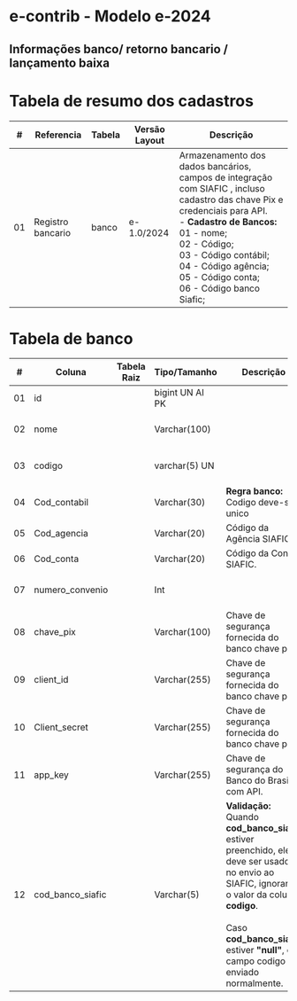# e-contrib - Modelo e-2024 
## Informações banco/ retorno bancario / lançamento baixa

# Tabela de resumo dos cadastros
 **\#**  | **Referencia**                    | **Tabela**              | **Versão Layout**       | **Descrição**                                                                                                                                                   |
---------|-----------------------------------|-------------------------|-------------------------|-----------------------------------------------------------------------------------------------------------------------------------------------------------------|
01       | Registro bancario                 | banco                   |   e-1.0/2024            | Armazenamento dos dados bancários, campos de integração com SIAFIC , incluso cadastro das chave Pix e credenciais para API.<br> - **Cadastro de Bancos:** <br> 01 - nome; <br> 02 - Código;<br> 03 - Código contábil;<br> 04 - Código agência;<br> 05 - Código conta;<br> 06 - Código banco Siafic;   | 


# Tabela de banco
 **\#**  | **Coluna**                   | **Tabela Raiz**         | **Tipo/Tamanho**        | **Descrição**                                                                        | **Campo sistema**                      |
---------|------------------------------|-------------------------|-------------------------|--------------------------------------------------------------------------------------|----------------------------------------|
01       | id                           |                         | bigint UN AI PK         |                                                                                      |                                        |
02       | nome                         |                         | Varchar(100)            |                                                                                      | Nome - Campo obrigatórios              |
03       | codigo                       |                         | varchar(5) UN           |                                                                                      | Código - Campo obrigatórios            |
04       | Cod_contabil                 |                         | Varchar(30)             | **Regra banco:** Codigo deve-se unico                                                | Código contábil                        |
05       | Cod_agencia                  |                         | Varchar(20)             | Código da Agência SIAFIC.                                                            | Código agência                         |
06       | Cod_conta                    |                         | Varchar(20)             | Código da Conta SIAFIC.                                                              | Código conta                           |
07       | numero_convenio              |                         | Int                     |                                                                                      | Código banco Siafic                    | 
08       | chave_pix                    |                         | Varchar(100)            | Chave de segurança fornecida do banco chave pix.                                     ||
09       | client_id                    |                         | Varchar(255)            | Chave de segurança fornecida do banco chave pix.                                     || 
10       | Client_secret                |                         | Varchar(255)            | Chave de segurança fornecida do banco chave pix.                                     ||
11       | app_key                      |                         | Varchar(255)            | Chave de segurança do Banco do Brasil com API.                                       ||
12       | cod_banco_siafic             |                         | Varchar(5)              | **Validação:** <br> Quando **cod_banco_siafic** estiver preenchido, ele deve ser usado no envio ao SIAFIC, ignorando o valor da coluna **codigo**.<br><br>Caso **cod_banco_siafic** estiver **"null"**, o campo codigo enviado normalmente.       ||



